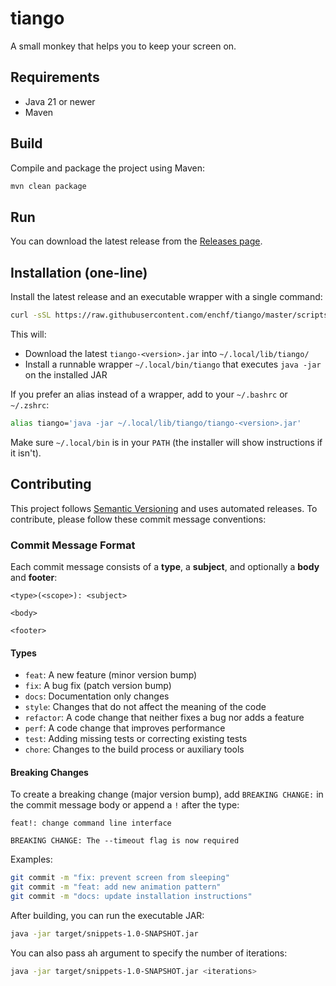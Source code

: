 # tiango
A small monkey that helps you to keep your screen on.

## Requirements
- Java 21 or newer
- Maven

## Build
Compile and package the project using Maven:

```sh
mvn clean package
```

## Run
You can download the latest release from the [Releases page](https://github.com/enchf/tiango/releases/latest).

## Installation (one-line)

Install the latest release and an executable wrapper with a single command:

```sh
curl -sSL https://raw.githubusercontent.com/enchf/tiango/master/scripts/install.sh | bash -s -- --install-dir "$HOME/.local/bin"
```

This will:
- Download the latest `tiango-<version>.jar` into `~/.local/lib/tiango/`
- Install a runnable wrapper `~/.local/bin/tiango` that executes `java -jar` on the installed JAR

If you prefer an alias instead of a wrapper, add to your `~/.bashrc` or `~/.zshrc`:

```sh
alias tiango='java -jar ~/.local/lib/tiango/tiango-<version>.jar'
```

Make sure `~/.local/bin` is in your `PATH` (the installer will show instructions if it isn't).

## Contributing

This project follows [Semantic Versioning](https://semver.org/) and uses automated releases. To contribute, please follow these commit message conventions:

### Commit Message Format
Each commit message consists of a **type**, a **subject**, and optionally a **body** and **footer**:

```
<type>(<scope>): <subject>

<body>

<footer>
```

#### Types
- `feat`: A new feature (minor version bump)
- `fix`: A bug fix (patch version bump)
- `docs`: Documentation only changes
- `style`: Changes that do not affect the meaning of the code
- `refactor`: A code change that neither fixes a bug nor adds a feature
- `perf`: A code change that improves performance
- `test`: Adding missing tests or correcting existing tests
- `chore`: Changes to the build process or auxiliary tools

#### Breaking Changes
To create a breaking change (major version bump), add `BREAKING CHANGE:` in the commit message body or append a `!` after the type:

```
feat!: change command line interface

BREAKING CHANGE: The --timeout flag is now required
```

Examples:
```bash
git commit -m "fix: prevent screen from sleeping"
git commit -m "feat: add new animation pattern"
git commit -m "docs: update installation instructions"
```

After building, you can run the executable JAR:

```sh
java -jar target/snippets-1.0-SNAPSHOT.jar
```

You can also pass ah argument to specify the number of iterations:

```sh
java -jar target/snippets-1.0-SNAPSHOT.jar <iterations>
```

